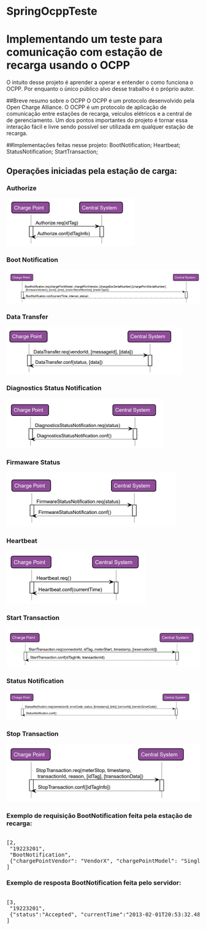# SpringOcppTeste
# Implementando um teste para comunicação com estação de recarga usando o OCPP

O intuito desse projeto é aprender a operar e entender o como funciona o OCPP. Por enquanto o único público alvo desse trabalho é o próprio autor.


##Breve resumo sobre o OCPP
O OCPP é um protocolo desenvolvido pela Open Charge Alliance. O OCPP é um protocolo de aplicação
de comunicação entre estações de recarga, veículos elétricos e a central de de gerenciamento. Um dos pontos importantes 
do projeto é tornar essa interação fácil e livre
sendo possível ser utilizada em qualquer estação de recarga.

##Implementações feitas nesse projeto:
BootNotification;
Heartbeat;
StatusNotification;
StartTransaction;

## Operações iniciadas pela estação de carga:

### Authorize
![Screenshot](./img/authorize.PNG)



### Boot Notification
![Screenshot](./img/boot.PNG)

### Data Transfer
![Screenshot](./img/data.PNG)

### Diagnostics Status Notification
![Screenshot](./img/diagnost.PNG)

### Firmaware Status
![Screenshot](./img/firm.PNG)

### Heartbeat
![Screenshot](./img/heart.PNG)

### Start Transaction
![Screenshot](./img/start.PNG)

### Status Notification
![Screenshot](./img/status.PNG)

### Stop Transaction
![Screenshot](./img/stop.PNG)

### Exemplo de requisição BootNotification feita pela estação de recarga:

<pre> 
[2,
 "19223201",
 "BootNotification",
 {"chargePointVendor": "VendorX", "chargePointModel": "SingleSocketCharger"}
]
</pre> 

### Exemplo de resposta BootNotification feita pelo servidor:

<pre> 
[3,
 "19223201",
 {"status":"Accepted", "currentTime":"2013-02-01T20:53:32.486Z", "heartbeatInterval":300}
]
</pre> 






